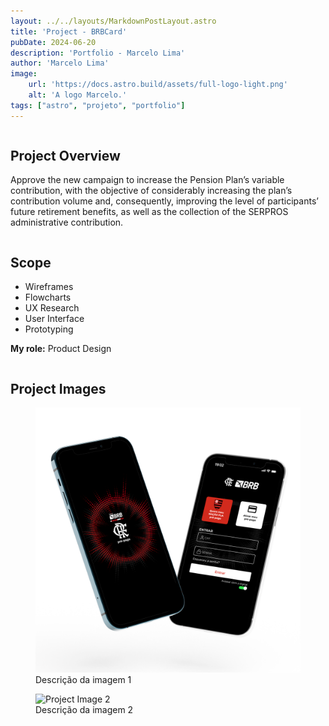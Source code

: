 ```yaml
---
layout: ../../layouts/MarkdownPostLayout.astro
title: 'Project - BRBCard'
pubDate: 2024-06-20
description: 'Portfolio - Marcelo Lima'
author: 'Marcelo Lima'
image:
    url: 'https://docs.astro.build/assets/full-logo-light.png'
    alt: 'A logo Marcelo.'
tags: ["astro", "projeto", "portfolio"]
---
```

<main>
<section class="project-details">
    <div class="column">
      <h2>Project Overview</h2>
      <p>Approve the new campaign to increase the Pension Plan’s variable contribution, with the objective of considerably increasing the plan’s contribution volume and, consequently, improving the level of participants’ future retirement benefits, as well as the collection of the SERPROS administrative contribution.</p>
    </div>

 <div class="column">
      <h2>Scope</h2>
      <ul>
        <li>Wireframes</li>
        <li>Flowcharts</li>
        <li>UX Research</li>
        <li>User Interface</li>
        <li>Prototyping</li>
      </ul>
      <p><strong>My role:</strong> Product Design</p>
    </div>

<section class="project-images">
      <h2>Project Images</h2>
      <div class="image-gallery">
        <!-- Aqui você pode adicionar as imagens do projeto usando <img> dentro de <figure> -->
        <figure>
          <img src="public/images/capa-1.png" alt="Project Image 1">
          <figcaption>Descrição da imagem 1</figcaption>
        </figure>
        <figure>
          <img src="/public/images/project-image2.jpg" alt="Project Image 2">
          <figcaption>Descrição da imagem 2</figcaption>
        </figure>
      </div>
</section>
</main>